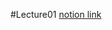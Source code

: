 #Lecture01
<a href='https://www.notion.so/bluecandle/cs231n-2017-lecture2-de5b63768310463593c4172de4211641'>notion link</a>
